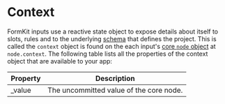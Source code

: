 # Context

FormKit inputs use a reactive state object to expose details about itself to slots, rules and to the underlying [schema](/essentials/schema) that defines the project. This is called the `context` object is found on the each input's [core `node` object](/essentials/core-node) at `node.context`. The following table lists all the properties of the context object that are available to your app:

Property        | Description
----------------|---------------------------------------------------------------
_value          | The uncommitted value of the core node.
